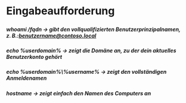 # **Eingabeaufforderung**

##### 

##### **whoami** /**fqdn** -> *gibt den vollqualifizierten Benutzerprinzipalnamen, z. B.:benutzername@contoso.local*



##### **echo %userdomain%** -> *zeigt die Domäne an, zu der dein aktuelles Benutzerkonto gehört*



##### **echo %userdomain%\\%username%** -> *zeigt den vollständigen Anmeldenamen*



##### <b>hostname</b> -> *zeigt einfach den Namen des Computers an*

